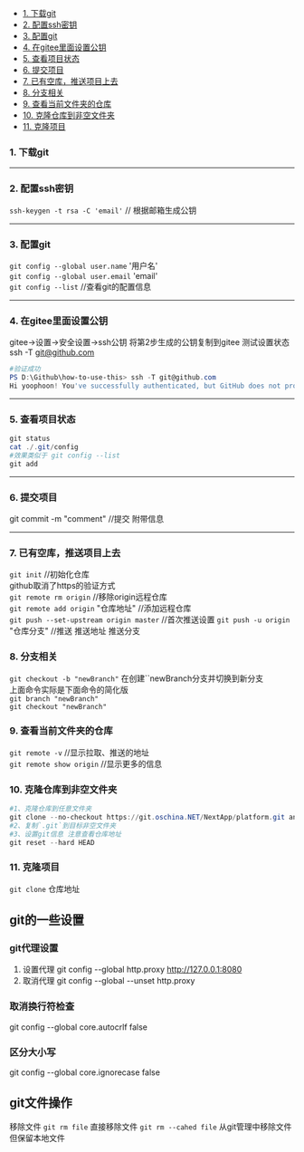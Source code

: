 
- [1. 下载git](#1-下载git)
- [2. 配置ssh密钥](#2-配置ssh密钥)
- [3. 配置git](#3-配置git)
- [4. 在gitee里面设置公钥](#4-在gitee里面设置公钥)
- [5. 查看项目状态](#5-查看项目状态)
- [6. 提交项目](#6-提交项目)
- [7. 已有空库，推送项目上去](#7-已有空库推送项目上去)
- [8. 分支相关](#8-分支相关)
- [9. 查看当前文件夹的仓库](#9-查看当前文件夹的仓库)
- [10. 克隆仓库到非空文件夹](#10-克隆仓库到非空文件夹)
- [11. 克隆项目](#11-克隆项目)

### 1. 下载git

---

### 2. 配置ssh密钥
`ssh-keygen -t rsa -C 'email'` // 根据邮箱生成公钥

---
### 3. 配置git
`git config --global user.name` '用户名'   
`git config --global user.email` 'email'  
`git config --list`   //查看git的配置信息  

---
### 4. 在gitee里面设置公钥
gitee→设置→安全设置→ssh公钥
将第2步生成的公钥复制到gitee
测试设置状态
ssh -T git@github.com
```powershell
#验证成功
PS D:\Github\how-to-use-this> ssh -T git@github.com
Hi yoophoon! You've successfully authenticated, but GitHub does not provide shell access.
```

---
### 5. 查看项目状态
```powershell
git status  
cat ./.git/config  
#效果类似于 git config --list
git add 
```

---
### 6. 提交项目
git commit -m "comment" //提交  附带信息

---
### 7. 已有空库，推送项目上去  
`git init` //初始化仓库  
github取消了https的验证方式  
`git remote rm origin` //移除origin远程仓库  
`git remote add origin` "仓库地址"  //添加远程仓库  
`git push --set-upstream origin master` //首次推送设置
`git push -u origin` "仓库分支"  //推送 推送地址 推送分支  

### 8. 分支相关  
`git checkout -b "newBranch"` 在创建``newBranch分支并切换到新分支  
上面命令实际是下面命令的简化版  
`git branch "newBranch"`  
`git checkout "newBranch"`    
### 9. 查看当前文件夹的仓库  
`git remote -v` //显示拉取、推送的地址  
`git remote show origin` //显示更多的信息  

### 10. 克隆仓库到非空文件夹  
```powershell
#1、克隆仓库到任意文件夹
git clone --no-checkout https://git.oschina.NET/NextApp/platform.git anyFolder
#2、复制`.git`到目标非空文件夹
#3、设置git信息 注意查看仓库地址
git reset --hard HEAD
```


### 11. 克隆项目
`git clone` 仓库地址

## git的一些设置
### git代理设置
1. 设置代理
git config --global http.proxy http://127.0.0.1:8080
2. 取消代理
git config --global --unset http.proxy

### 取消换行符检查
git config --global core.autocrlf false

### 区分大小写
git config --global core.ignorecase false

## git文件操作
移除文件  `git rm file` 直接移除文件
        `git rm --cahed file` 从git管理中移除文件但保留本地文件
